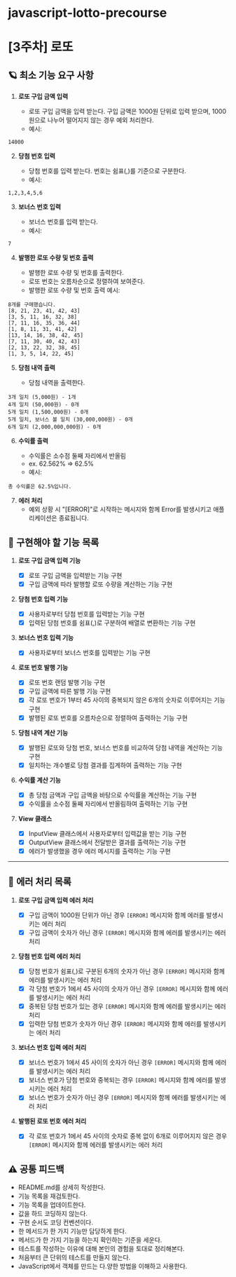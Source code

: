 # javascript-lotto-precourse

# [3주차] 로또

## 🪐 최소 기능 요구 사항

1. **로또 구입 금액 입력**

   - 로또 구입 금액을 입력 받는다. 구입 금액은 1000원 단위로 입력 받으며, 1000원으로 나누어 떨어지지 않는 경우 예외 처리한다.
   - 예시:

```
14000
```

2. **당첨 번호 입력**

   - 당첨 번호를 입력 받는다. 번호는 쉼표(,)를 기준으로 구분한다.
   - 예시:

```
1,2,3,4,5,6
```

3. **보너스 번호 입력**

   - 보너스 번호를 입력 받는다.
   - 예시:

```
7
```

4. **발행한 로또 수량 및 번호 출력**

   - 발행한 로또 수량 및 번호를 출력한다.
   - 로또 번호는 오름차순으로 정렬하여 보여준다.
   - 발행한 로또 수량 및 번호 출력 예시:

```
8개를 구매했습니다.
[8, 21, 23, 41, 42, 43]
[3, 5, 11, 16, 32, 38]
[7, 11, 16, 35, 36, 44]
[1, 8, 11, 31, 41, 42]
[13, 14, 16, 38, 42, 45]
[7, 11, 30, 40, 42, 43]
[2, 13, 22, 32, 38, 45]
[1, 3, 5, 14, 22, 45]
```

5. **당첨 내역 출력**

   - 당첨 내역을 출력한다.

```
3개 일치 (5,000원) - 1개
4개 일치 (50,000원) - 0개
5개 일치 (1,500,000원) - 0개
5개 일치, 보너스 볼 일치 (30,000,000원) - 0개
6개 일치 (2,000,000,000원) - 0개
```

6. **수익률 출력**

   - 수익률은 소수점 둘째 자리에서 반올림
   - ex. 62.562% => 62.5%
   - 예시:

```
총 수익률은 62.5%입니다.
```

7. **에러 처리**
   - 예외 상황 시 "[ERROR]"로 시작하는 메시지와 함께 Error를 발생시키고 애플리케이션은 종료됩니다.

## 📜 구현해야 할 기능 목록

1. **로또 구입 금액 입력 기능**

   - [x] 로또 구입 금액을 입력받는 기능 구현
   - [x] 구입 금액에 따라 발행할 로또 수량을 계산하는 기능 구현

2. **당첨 번호 입력 기능**

   - [x] 사용자로부터 당첨 번호를 입력받는 기능 구현
   - [x] 입력된 당첨 번호를 쉼표(,)로 구분하여 배열로 변환하는 기능 구현

3. **보너스 번호 입력 기능**

   - [x] 사용자로부터 보너스 번호를 입력받는 기능 구현

4. **로또 번호 발행 기능**

   - [x] 로또 번호 랜덤 발행 기능 구현
   - [x] 구입 금액에 따른 발행 기능 구현
   - [x] 각 로또 번호가 1부터 45 사이의 중복되지 않은 6개의 숫자로 이루어지는 기능 구현
   - [x] 발행된 로또 번호를 오름차순으로 정렬하여 출력하는 기능 구현

5. **당첨 내역 계산 기능**

   - [x] 발행된 로또와 당첨 번호, 보너스 번호를 비교하여 당첨 내역을 계산하는 기능 구현
   - [x] 일치하는 개수별로 당첨 결과를 집계하여 출력하는 기능 구현

6. **수익률 계산 기능**

   - [x] 총 당첨 금액과 구입 금액을 바탕으로 수익률을 계산하는 기능 구현
   - [x] 수익률을 소수점 둘째 자리에서 반올림하여 출력하는 기능 구현

7. **View 클래스**

   - [x] InputView 클래스에서 사용자로부터 입력값을 받는 기능 구현
   - [x] OutputView 클래스에서 전달받은 결과를 출력하는 기능 구현
   - [x] 에러가 발생했을 경우 에러 메시지를 출력하는 기능 구현

---

## 📜 에러 처리 목록

1. **로또 구입 금액 입력 에러 처리**

   - [x] 구입 금액이 1000원 단위가 아닌 경우 `[ERROR]` 메시지와 함께 에러를 발생시키는 에러 처리
   - [x] 구입 금액이 숫자가 아닌 경우 `[ERROR]` 메시지와 함께 에러를 발생시키는 에러 처리

2. **당첨 번호 입력 에러 처리**

   - [x] 당첨 번호가 쉼표(,)로 구분된 6개의 숫자가 아닌 경우 `[ERROR]` 메시지와 함께 에러를 발생시키는 에러 처리
   - [x] 각 당첨 번호가 1에서 45 사이의 숫자가 아닌 경우 `[ERROR]` 메시지와 함께 에러를 발생시키는 에러 처리
   - [x] 중복된 당첨 번호가 있는 경우 `[ERROR]` 메시지와 함께 에러를 발생시키는 에러 처리
   - [x] 입력한 당첨 번호가 숫자가 아닌 경우 `[ERROR]` 메시지와 함께 에러를 발생시키는 에러 처리

3. **보너스 번호 입력 에러 처리**

   - [x] 보너스 번호가 1에서 45 사이의 숫자가 아닌 경우 `[ERROR]` 메시지와 함께 에러를 발생시키는 에러 처리
   - [x] 보너스 번호가 당첨 번호와 중복되는 경우 `[ERROR]` 메시지와 함께 에러를 발생시키는 에러 처리
   - [x] 보너스 번호가 숫자가 아닌 경우 `[ERROR]` 메시지와 함께 에러를 발생시키는 에러 처리

4. **발행된 로또 번호 에러 처리**

   - [x] 각 로또 번호가 1에서 45 사이의 숫자로 중복 없이 6개로 이루어지지 않은 경우 `[ERROR]` 메시지와 함께 에러를 발생시키는 에러 처리

## ⚠️ 공통 피드백

- README.md를 상세히 작성한다.
- 기능 목록을 재검토한다.
- 기능 목록을 업데이트한다.
- 값을 하드 코딩하지 않는다.
- 구현 순서도 코딩 컨벤션이다.
- 한 메서드가 한 가지 기능만 담당하게 한다.
- 메서드가 한 가지 기능을 하는지 확인하는 기준을 세운다.
- 테스트를 작성하는 이유에 대해 본인의 경험을 토대로 정리해본다.
- 처음부터 큰 단위의 테스트를 만들지 않는다.
- JavaScript에서 객체를 만드는 다.양한 방법을 이해하고 사용한다.

